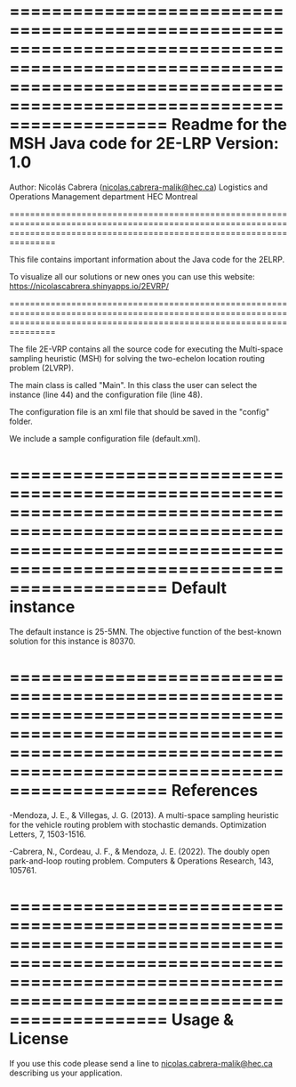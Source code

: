 ===========================================================================================================================================================================
 Readme for the MSH Java code for 2E-LRP
 Version: 1.0
===========================================================================================================================================================================

 Author:       Nicolás Cabrera (nicolas.cabrera-malik@hec.ca)
               Logistics and Operations Management department
               HEC Montreal       

===========================================================================================================================================================================

This file contains important information about the Java code for the 2ELRP.

To visualize all our solutions or new ones you can use this website: https://nicolascabrera.shinyapps.io/2EVRP/

===========================================================================================================================================================================

The file 2E-VRP contains all the source code for executing the Multi-space sampling heuristic (MSH) for solving the two-echelon location routing problem (2LVRP). 

The main class is called "Main". In this class the user can select the instance (line 44) and the configuration file (line 48).

The configuration file is an xml file that should be saved in the "config" folder. 
 
We include a sample configuration file (default.xml).


===========================================================================================================================================================================
Default instance
===========================================================================================================================================================================

The default instance is 25-5MN. The objective function of the best-known solution for this instance is 80370.


===========================================================================================================================================================================
References
===========================================================================================================================================================================

-Mendoza, J. E., & Villegas, J. G. (2013). A multi-space sampling heuristic for the vehicle routing problem with stochastic demands. Optimization Letters, 7, 1503-1516.

-Cabrera, N., Cordeau, J. F., & Mendoza, J. E. (2022). The doubly open park-and-loop routing problem. Computers & Operations Research, 143, 105761.


===========================================================================================================================================================================
Usage & License
===========================================================================================================================================================================

If you use this code please send a line to nicolas.cabrera-malik@hec.ca describing us your application.
